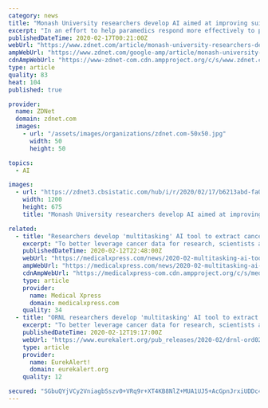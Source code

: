 ```yaml
---
category: news
title: "Monash University researchers develop AI aimed at improving suicide prevention"
excerpt: "In an effort to help paramedics respond more effectively to potential suicides in Australia, researchers from Monash University and Turning Point, a national addiction treatment centre, are using artificial intelligence (AI) to streamline how relevant ambulance data is filtered and categorised. The AI project, which received a AU$1.2 million ..."
publishedDateTime: 2020-02-17T00:21:00Z
webUrl: "https://www.zdnet.com/article/monash-university-researchers-develop-ai-aimed-at-improving-suicide-prevention/"
ampWebUrl: "https://www.zdnet.com/google-amp/article/monash-university-researchers-develop-ai-aimed-at-improving-suicide-prevention/"
cdnAmpWebUrl: "https://www-zdnet-com.cdn.ampproject.org/c/s/www.zdnet.com/google-amp/article/monash-university-researchers-develop-ai-aimed-at-improving-suicide-prevention/"
type: article
quality: 83
heat: 104
published: true

provider:
  name: ZDNet
  domain: zdnet.com
  images:
    - url: "/assets/images/organizations/zdnet.com-50x50.jpg"
      width: 50
      height: 50

topics:
  - AI

images:
  - url: "https://zdnet3.cbsistatic.com/hub/i/r/2020/02/17/b6213abd-fa0f-464c-9980-616c43d989c6/thumbnail/1200x675/71d46fb343b28e5a5692484319d19257/idf-collage.jpg"
    width: 1200
    height: 675
    title: "Monash University researchers develop AI aimed at improving suicide prevention"

related:
  - title: "Researchers develop 'multitasking' AI tool to extract cancer data in record time"
    excerpt: "To better leverage cancer data for research, scientists at ORNL are developing an artificial intelligence-based natural language processing tool to improve information extraction from textual pathology reports. The project is part of a DOE-National Cancer Institute collaboration known as the Joint Design of Advanced Computing Solutions for ..."
    publishedDateTime: 2020-02-12T22:48:00Z
    webUrl: "https://medicalxpress.com/news/2020-02-multitasking-ai-tool-cancer.html"
    ampWebUrl: "https://medicalxpress.com/news/2020-02-multitasking-ai-tool-cancer.amp"
    cdnAmpWebUrl: "https://medicalxpress-com.cdn.ampproject.org/c/s/medicalxpress.com/news/2020-02-multitasking-ai-tool-cancer.amp"
    type: article
    provider:
      name: Medical Xpress
      domain: medicalxpress.com
    quality: 34
  - title: "ORNL researchers develop 'multitasking' AI tool to extract cancer data in record time"
    excerpt: "To better leverage cancer data for research, scientists at ORNL are developing an artificial intelligence-based natural language processing tool to improve information extraction from textual pathology reports. The project is part of a DOE-National Cancer Institute collaboration known as the Joint Design of Advanced Computing Solutions for ..."
    publishedDateTime: 2020-02-12T19:17:00Z
    webUrl: "https://www.eurekalert.org/pub_releases/2020-02/drnl-ord021220.php"
    type: article
    provider:
      name: EurekAlert!
      domain: eurekalert.org
    quality: 12

secured: "SGbuQYjVCy2VniagbSszv0+VRq9r+XT4KB8NlZ+MUA1UJ5+AcGpnJrxiUDDc4BEkPNaa3YW1BIS3X6egEFCYMNPQ5WQ9PL5iP1KJy/HBGzR5eTpIrOEDQnxFDh7CunPlK+8NT5uTR7+GDTRQSJ6nLrPpuugfsz8lRsFXISZ6j/XmGxLU3FpIc6zPqm2fHVItyBNlMqPsuePP/586oxlQmJ3WyYhTSoxVWfLKobk/2bv92KNf0sVHX1tWLGaGer8oLMa0wJYD6AiVwPn7XFLvYPFHUZ7qrQXMcn+sOSoGMsdF3lHBQh9xdomPU2eURJL/xVmKRcUiS1YvOiqLVLmQQiuJFmiSrO9FEeyRZQV3M1PsdiewWGxQxAADWa6/njl/gIXMRwKI+w2S4EgdmJqk3p1SKpghzxwu0FtyROk1CeP76GHVQjMJ7NO1w9OuIyEqLbCZtaBJ6vRn6H5TAeMxWgd/Cl0fD+BPYrW1ezlgMsY=;zJ1gwOvagWa1Q0nJEktNSQ=="
---
```


